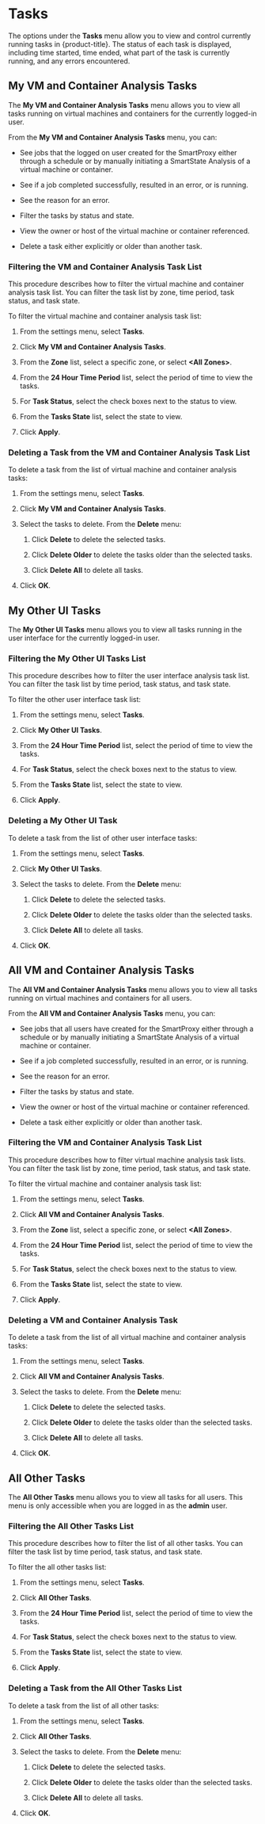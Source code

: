 # Tasks

The options under the **Tasks** menu allow you to view and control
currently running tasks in {product-title}. The status of each task is
displayed, including time started, time ended, what part of the task is
currently running, and any errors encountered.

## My VM and Container Analysis Tasks

The **My VM and Container Analysis Tasks** menu allows you to view all
tasks running on virtual machines and containers for the currently
logged-in user.

From the **My VM and Container Analysis Tasks** menu, you can:

  - See jobs that the logged on user created for the SmartProxy either
    through a schedule or by manually initiating a SmartState Analysis
    of a virtual machine or container.

  - See if a job completed successfully, resulted in an error, or is
    running.

  - See the reason for an error.

  - Filter the tasks by status and state.

  - View the owner or host of the virtual machine or container
    referenced.

  - Delete a task either explicitly or older than another task.

### Filtering the VM and Container Analysis Task List

This procedure describes how to filter the virtual machine and container
analysis task list. You can filter the task list by zone, time period,
task status, and task state.

To filter the virtual machine and container analysis task list:

1.  From the settings menu, select **Tasks**.

2.  Click **My VM and Container Analysis Tasks**.

3.  From the **Zone** list, select a specific zone, or select **\<All
    Zones\>**.

4.  From the **24 Hour Time Period** list, select the period of time to
    view the tasks.

5.  For **Task Status**, select the check boxes next to the status to
    view.

6.  From the **Tasks State** list, select the state to view.

7.  Click **Apply**.

### Deleting a Task from the VM and Container Analysis Task List

To delete a task from the list of virtual machine and container analysis
tasks:

1.  From the settings menu, select **Tasks**.

2.  Click **My VM and Container Analysis Tasks**.

3.  Select the tasks to delete. From the **Delete** menu:
    
    1.  Click **Delete** to delete the selected tasks.
    
    2.  Click **Delete Older** to delete the tasks older than the
        selected tasks.
    
    3.  Click **Delete All** to delete all tasks.

4.  Click **OK**.

## My Other UI Tasks

The **My Other UI Tasks** menu allows you to view all tasks running in
the user interface for the currently logged-in user.

### Filtering the My Other UI Tasks List

This procedure describes how to filter the user interface analysis task
list. You can filter the task list by time period, task status, and task
state.

To filter the other user interface task list:

1.  From the settings menu, select **Tasks**.

2.  Click **My Other UI Tasks**.

3.  From the **24 Hour Time Period** list, select the period of time to
    view the tasks.

4.  For **Task Status**, select the check boxes next to the status to
    view.

5.  From the **Tasks State** list, select the state to view.

6.  Click **Apply**.

### Deleting a My Other UI Task

To delete a task from the list of other user interface tasks:

1.  From the settings menu, select **Tasks**.

2.  Click **My Other UI Tasks**.

3.  Select the tasks to delete. From the **Delete** menu:
    
    1.  Click **Delete** to delete the selected tasks.
    
    2.  Click **Delete Older** to delete the tasks older than the
        selected tasks.
    
    3.  Click **Delete All** to delete all tasks.

4.  Click **OK**.

## All VM and Container Analysis Tasks

The **All VM and Container Analysis Tasks** menu allows you to view all
tasks running on virtual machines and containers for all users.

From the **All VM and Container Analysis Tasks** menu, you can:

  - See jobs that all users have created for the SmartProxy either
    through a schedule or by manually initiating a SmartState Analysis
    of a virtual machine or container.

  - See if a job completed successfully, resulted in an error, or is
    running.

  - See the reason for an error.

  - Filter the tasks by status and state.

  - View the owner or host of the virtual machine or container
    referenced.

  - Delete a task either explicitly or older than another task.

### Filtering the VM and Container Analysis Task List

This procedure describes how to filter virtual machine analysis task
lists. You can filter the task list by zone, time period, task status,
and task state.

To filter the virtual machine and container analysis task list:

1.  From the settings menu, select **Tasks**.

2.  Click **All VM and Container Analysis Tasks**.

3.  From the **Zone** list, select a specific zone, or select **\<All
    Zones\>**.

4.  From the **24 Hour Time Period** list, select the period of time to
    view the tasks.

5.  For **Task Status**, select the check boxes next to the status to
    view.

6.  From the **Tasks State** list, select the state to view.

7.  Click **Apply**.

### Deleting a VM and Container Analysis Task

To delete a task from the list of all virtual machine and container
analysis tasks:

1.  From the settings menu, select **Tasks**.

2.  Click **All VM and Container Analysis Tasks**.

3.  Select the tasks to delete. From the **Delete** menu:
    
    1.  Click **Delete** to delete the selected tasks.
    
    2.  Click **Delete Older** to delete the tasks older than the
        selected tasks.
    
    3.  Click **Delete All** to delete all tasks.

4.  Click **OK**.

## All Other Tasks

The **All Other Tasks** menu allows you to view all tasks for all users.
This menu is only accessible when you are logged in as the **admin**
user.

### Filtering the All Other Tasks List

This procedure describes how to filter the list of all other tasks. You
can filter the task list by time period, task status, and task state.

To filter the all other tasks list:

1.  From the settings menu, select **Tasks**.

2.  Click **All Other Tasks**.

3.  From the **24 Hour Time Period** list, select the period of time to
    view the tasks.

4.  For **Task Status**, select the check boxes next to the status to
    view.

5.  From the **Tasks State** list, select the state to view.

6.  Click **Apply**.

### Deleting a Task from the All Other Tasks List

To delete a task from the list of all other tasks:

1.  From the settings menu, select **Tasks**.

2.  Click **All Other Tasks**.

3.  Select the tasks to delete. From the **Delete** menu:
    
    1.  Click **Delete** to delete the selected tasks.
    
    2.  Click **Delete Older** to delete the tasks older than the
        selected tasks.
    
    3.  Click **Delete All** to delete all tasks.

4.  Click **OK**.
